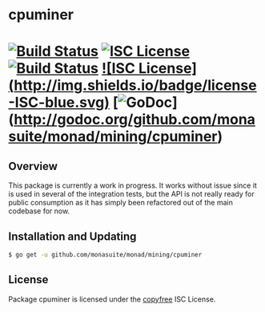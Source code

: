cpuminer
========

[![Build Status](http://img.shields.io/travis/monasuite/monad.svg)](https://travis-ci.org/monasuite/monad)
[![ISC License](http://img.shields.io/badge/license-ISC-blue.svg)](http://copyfree.org)
[![Build Status](http://img.shields.io/travis/monasuite/monad.svg)](https://travis-ci.org/monasuite/monad) [![ISC License]
(http://img.shields.io/badge/license-ISC-blue.svg)](http://copyfree.org)
[![GoDoc](https://img.shields.io/badge/godoc-reference-blue.svg)]
(http://godoc.org/github.com/monasuite/monad/mining/cpuminer)
=======

## Overview

This package is currently a work in progress.  It works without issue since it
is used in several of the integration tests, but the API is not really ready for
public consumption as it has simply been refactored out of the main codebase for
now.

## Installation and Updating

```bash
$ go get -u github.com/monasuite/monad/mining/cpuminer
```

## License

Package cpuminer is licensed under the [copyfree](http://copyfree.org) ISC
License.
